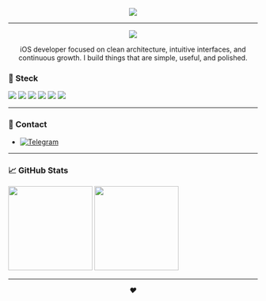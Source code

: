 <p align="center">
  <img src="https://readme-typing-svg.demolab.com?font=Fira+Code&weight=500&size=20&pause=1000&color=58A6FF&width=450&height=50&lines=Hello+,+welcome+to+my+GitHub+page+%3C3" />
</p>


---

<p align="center">
  <img src="https://capsule-render.vercel.app/api?type=waving&height=200&text=Artem%20Krisanov&fontAlign=center&fontColor=ffffff&color=gradient" />
</p>

<p align="center">
  iOS developer focused on clean architecture, intuitive interfaces, and continuous growth.  
  I build things that are simple, useful, and polished.
</p>

### 🧰 Steck

<p align="left">
  <img src="https://img.shields.io/badge/Swift-orange?style=for-the-badge&logo=swift&logoColor=white" />
  <img src="https://img.shields.io/badge/Xcode-1E1E1E?style=for-the-badge&logo=xcode&logoColor=blue" />
  <img src="https://img.shields.io/badge/UIKit-000000?style=for-the-badge" />
  <img src="https://img.shields.io/badge/SwiftUI-222222?style=for-the-badge&logo=apple&logoColor=white" />
  <img src="https://img.shields.io/badge/Git-F05032?style=for-the-badge&logo=git&logoColor=white" />
  <img src="https://img.shields.io/badge/GitHub-181717?style=for-the-badge&logo=github&logoColor=white" />
</p>

---

### 🔗 Contact

- [![Telegram](https://img.shields.io/badge/Telegram-26A5E4?style=for-the-badge&logo=telegram&logoColor=white)](https://t.me/akrisanovv)
---

### 📈 GitHub Stats

<p align="left">
  <img height="170" src="https://github-readme-stats.vercel.app/api?username=artem-krisanovv&show_icons=true&theme=tokyonight&hide_border=true" />
  <img height="170" src="https://github-readme-stats.vercel.app/api/top-langs/?username=artem-krisanovv&layout=compact&theme=tokyonight&hide_border=true" />
</p>

---

<p align="center">
  <em>❤️</em>
</p>
